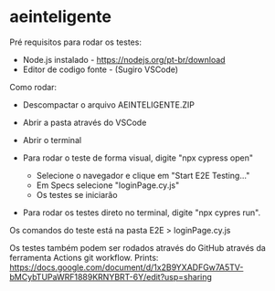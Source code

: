 # aeinteligente

Pré requisitos para rodar os testes:
- Node.js instalado - https://nodejs.org/pt-br/download
- Editor de codigo fonte - (Sugiro VSCode)

Como rodar:
- Descompactar o arquivo AEINTELIGENTE.ZIP
- Abrir a pasta através do VSCode
- Abrir o terminal

- Para rodar o teste de forma visual, digite "npx cypress open"
    - Selecione o navegador e clique em "Start E2E Testing..."
    - Em Specs selecione "loginPage.cy.js"
    - Os testes se iniciarão 

- Para rodar os testes direto no terminal, digite "npx cypres run".

Os comandos do teste está na pasta E2E > loginPage.cy.js

Os testes também podem ser rodados através do GitHub através da ferramenta Actions git workflow.
Prints:
https://docs.google.com/document/d/1x2B9YXADFGw7A5TV-bMCybTUPaWRF1889KRNYBRT-6Y/edit?usp=sharing